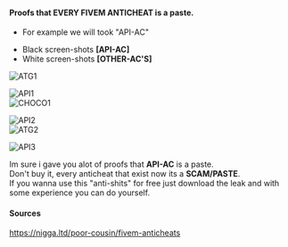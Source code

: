 #### Proofs that EVERY FIVEM ANTICHEAT is a paste.

- For example we will took "API-AC"

* Black screen-shots **[API-AC]**
* White screen-shots **[OTHER-AC'S]**

![ATG1](https://i.imgur.com/uoTCMFl.png)

![API1](https://i.imgur.com/vNhShHl.png)
<br>
![CHOCO1](https://i.imgur.com/7JVQYuQ.png)

![API2](https://i.imgur.com/yHEenTo.png)
<br>
![ATG2](https://i.imgur.com/FHJe04l.png)

![API3](https://i.imgur.com/vope7RN.png)


Im sure i gave you alot of proofs that **API-AC** is a paste.<br>
Don't buy it, every anticheat that exist now its a **SCAM/PASTE**.<br>
If you wanna use this "anti-shits" for free just download the leak and with some experience you can do yourself.

#### Sources

https://nigga.ltd/poor-cousin/fivem-anticheats

